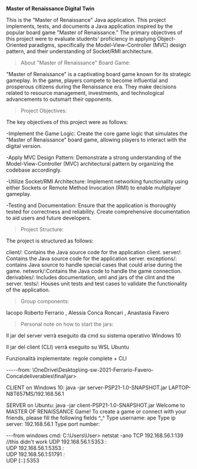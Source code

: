 **Master of Renaissance Digital Twin**

This is the "Master of Renaissance" Java application. This project implements, tests, and documents a Java application inspired by the popular board game "Master of Renaissance." The primary objectives of this project were to evaluate students' proficiency in applying Object-Oriented paradigms, specifically the Model-View-Controller (MVC) design pattern, and their understanding of Socket/RMI architecture.


>About "Master of Renaissance" Board Game:

"Master of Renaissance" is a captivating board game known for its strategic gameplay. In the game, players compete to become influential and prosperous citizens during the Renaissance era. They make decisions related to resource management, investments, and technological advancements to outsmart their opponents.

>Project Objectives:

The key objectives of this project were as follows:

-Implement the Game Logic: Create the core game logic that simulates the "Master of Renaissance" board game, allowing players to interact with the digital version.

-Apply MVC Design Pattern: Demonstrate a strong understanding of the Model-View-Controller (MVC) architectural pattern by organizing the codebase accordingly.

-Utilize Socket/RMI Architecture: Implement networking functionality using either Sockets or Remote Method Invocation (RMI) to enable multiplayer gameplay.

-Testing and Documentation: Ensure that the application is thoroughly tested for correctness and reliability. Create comprehensive documentation to aid users and future developers.

>Project Structure:

The project is structured as follows:

client/: Contains the Java source code for the application client.
server/: Contains the Java source code for the application server.
exceptions/: contains Java source to handle special cases that could arise during the game.
network/:Contains the Java code to handle the game connection.
derivables/: Includes documentation, uml and jars of the clint and the server.
tests/: Houses unit tests and test cases to validate the functionality of the application.



>Group components:

Iacopo Roberto Ferrario , Alessia Conca Roncari , Anastasia Favero


>Personal note on how to start the jars:

Il jar del server verrà eseguito da cmd su sistema operativo Windows 10

Il jar del client (CLI) verrà eseguito su WSL Ubuntu

Funzionalità implementate: regole complete + CLI



-----from: \OneDrive\Desktop\ing-sw-2021-Ferrario-Favero-Conca\deliverables\final\jar>


CLIENT on Windows 10:
java -jar server-PSP21-1.0-SNAPSHOT.jar
LAPTOP-N8T657MS/192.168.56.1

SERVER on Ubuntu:
java -jar client-PSP21-1.0-SNAPSHOT.jar
Welcome to MASTER OF RENAISSANCE Game!
To create a game or connect with your friends, please fill the following fields ^_^
Type username: ape
Type ip server: 192.168.56.1
Type port number: 


---from windows cmd: C:\Users\User> netstat -ano
  TCP    192.168.56.1:139 //this didn't work
  UDP    192.168.56.1:5353      *:*                                 
  UDP    192.168.56.1:5353      *:*                                  
  UDP    192.168.56.1:51791     *:*                                  
  UDP    [::]:5353
